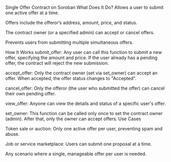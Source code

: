 Single Offer Contract on Soroban
What Does It Do?
Allows a user to submit one active offer at a time.

Offers include the offeror’s address, amount, price, and status.

The contract owner (or a specified admin) can accept or cancel offers.

Prevents users from submitting multiple simultaneous offers.

How It Works 
submit_offer:
Any user can call this function to submit a new offer, specifying the amount and price. If the user already has a pending offer, the contract will reject the new submission.

accept_offer:
Only the contract owner (set via set_owner) can accept an offer. When accepted, the offer status changes to "Accepted".

cancel_offer:
Only the offeror (the user who submitted the offer) can cancel their own pending offer.

view_offer:
Anyone can view the details and status of a specific user's offer.

set_owner:
This function can be called only once to set the contract owner (admin). After that, only the owner can accept offers.
Use Cases

Token sale or auction: Only one active offer per user, preventing spam and abuse.

Job or service marketplace: Users can submit one proposal at a time.

Any scenario where a single, manageable offer per user is needed.
